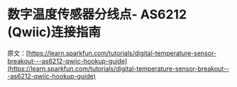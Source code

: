# 数字温度传感器分线点- AS6212 (Qwiic)连接指南

原文：[https://learn.sparkfun.com/tutorials/digital-temperature-sensor-breakout---as6212-qwiic-hookup-guide](https://learn.sparkfun.com/tutorials/digital-temperature-sensor-breakout---as6212-qwiic-hookup-guide)